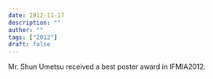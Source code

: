```yaml
---
date: 2012-11-17
description: ""
auther: ""
tags: ["2012"]
draft: false
---
```

Mr. Shun Umetsu received a best poster award in IFMIA2012.
